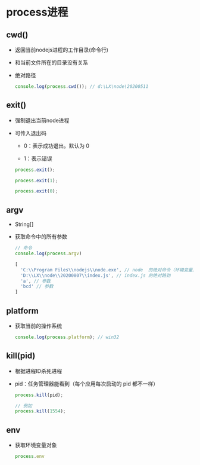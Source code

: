 # process进程

## cwd()

  - 返回当前nodejs进程的工作目录(命令行)

  - 和当前文件所在的目录没有关系

  - 绝对路径

    ```javascript
    console.log(process.cwd()); // d:\LX\node\20200511
    ```

## exit()

  - 强制退出当前node进程

  - 可传入退出码

      - 0：表示成功退出。默认为 0

      - 1：表示错误

    ```javascript
    process.exit();

    process.exit(1);

    process.exit(0);
    ```

## argv

  - String\[]

  - 获取命令中的所有参数

    ```javascript
    // 命令
    console.log(process.argv)

    [
      'C:\\Program Files\\nodejs\\node.exe', // node  的绝对命令（环境变量）
      'D:\\LX\\node\\20200807\\index.js', // index.js 的绝对路劲
      'a', // 参数
      'bcd' // 参数
    ]
    ```

## platform&#x20;

  - 获取当前的操作系统

    ```javascript
    console.log(process.platform); // win32
    ```

## kill(pid)

  - 根据进程ID杀死进程

  - pid：任务管理器能看到（每个应用每次启动的 pid 都不一样）

    ```javascript
    process.kill(pid);

    // 例如
    process.kill(1554);
    ```

## env

  - 获取环境变量对象

    ```javascript
    process.env
    ```

